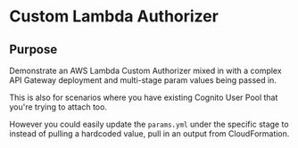 # Custom Lambda Authorizer

## Purpose

Demonstrate an AWS Lambda Custom Authorizer mixed in with a complex API Gateway deployment and multi-stage param values being passed in.

This is also for scenarios where you have existing Cognito User Pool that you're trying to attach too.

However you could easily update the `params.yml` under the specific stage to instead of pulling a hardcoded value, pull in an output from CloudFormation.